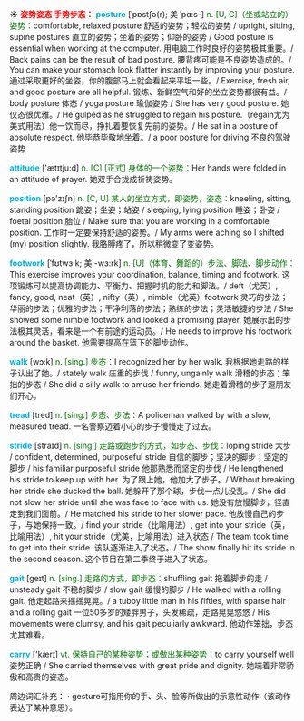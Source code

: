 ☀ <font color="red">**姿势姿态 手势步态：**</font>
<font color="sky blue">**posture**</font> [ˈpɒstʃə(r); 美 ˈpɑ:s-]
<font color="rgb(227, 108, 9)">n. [U, C]（坐或站立的）姿势：</font>comfortable, relaxed posture 舒适的姿势；轻松的姿势 / upright, sitting, supine postures 直立的姿势；坐着的姿势；仰卧的姿势 / Good posture is essential when working at the computer. 用电脑工作时良好的姿势极其重要。/ Back pains can be the result of bad posture. 腰背疼可能是不良姿势造成的。/ You can make your stomach look flatter instantly by improving your posture. 通过采取更好的坐姿，你的腹部马上就会看起来平坦一些。/ Exercise, fresh air, and good posture are all helpful. 锻炼、新鲜空气和好的坐立姿势都很有益。/ body posture 体态 / yoga posture 瑜伽姿势 / She has very good posture. 她仪态很优雅。/ He gulped as he struggled to regain his posture.（regain尤为美式用法）他一饮而尽，挣扎着要恢复先前的姿势。/ He sat in a posture of absolute respect. 他毕恭毕敬地坐着。/ a poor posture for driving 不良的驾驶姿势

<font color="sky blue">**attitude**</font> ['ætɪtju:d] 
<font color="rgb(227, 108, 9)">n. [C] [正式] 身体的一个姿势：</font>Her hands were folded in an attitude of prayer. 她双手合拢成祈祷姿势。

<font color="sky blue">**position**</font> [pə'zɪʃn] 
<font color="rgb(227, 108, 9)">n. [C, U] 某人的坐立方式，即姿势，姿态：</font>kneeling, sitting, standing position 跪姿；坐姿；站姿 / sleeping, lying position 睡姿；卧姿 / foetal position 胎位 / Make sure that you are working in a comfortable position. 工作时一定要保持舒适的姿势。/ My arms were aching so I shifted (my) position slightly. 我胳膊疼了，所以稍微变了变姿势。
           
<font color="sky blue">**footwork**</font> [ˈfʊtwɜ:k; 美 -wɜ:rk]
<font color="rgb(227, 108, 9)">n. [U]（体育、舞蹈的）步法、脚法、脚步动作：</font>This exercise improves your coordination, balance, timing and footwork. 这项锻炼可以提高协调能力、平衡力、把握时机的能力和脚法。/ deft（尤英）, fancy, good, neat（英）, nifty（英）, nimble（尤英）footwork 灵巧的步法；华丽的步法；优雅的步法；干净利落的步法；熟练的步法；灵活敏捷的步法 / She showed some nimble footwork and looked a promising player. 她展示出的步法极其灵活，看来是一个有前途的运动员。/ He needs to improve his footwork around the basket. 他需要提高在篮下的脚步动作。

<font color="sky blue">**walk**</font> [wɔ:k] 
<font color="rgb(227, 108, 9)">n. [sing.] 步态：</font>I recognized her by her walk. 我根据她走路的样子认出了她。/ stately walk 庄重的步伐 / funny, ungainly walk 滑稽的步态；笨拙的步态 / She did a silly walk to amuse her friends. 她走着滑稽的步子逗朋友们开心。
     
<font color="sky blue">**tread**</font> [tred]
<font color="rgb(227, 108, 9)">n. [sing.] 步态、步法：</font>A policeman walked by with a slow, measured tread. 一名警察迈着小心的步子慢慢走了过去。

<font color="sky blue">**stride**</font> [straɪd]
<font color="rgb(227, 108, 9)">n. [sing.] 走路或跑步的方式，如步态、步伐：</font>loping stride 大步 / confident, determined, purposeful stride 自信的脚步；坚决的脚步；坚定的脚步 / his familiar purposeful stride 他那熟悉而坚定的步伐 / He lengthened his stride to keep up with her. 为了跟上她，他加大了步子。/ Without breaking her stride she ducked the ball. 她躲开了那个球，步伐一点儿没乱。/ She did not slow her stride until she was face to face with us. 她没有放慢脚步，径直走到我们面前。/ He matched his stride to her slower pace. 他放慢自己的步子，与她保持一致。/ find your stride（比喻用法）, get into your stride（英，比喻用法）, hit your stride（尤美，比喻用法）进入状态 / The team took time to get into their stride. 该队逐渐进入了状态。/ The show finally hit its stride in the second season. 这个节目在第二季终于进入了状态。
           
<font color="sky blue">**gait**</font> [geɪt]
<font color="rgb(227, 108, 9)">n. [sing.] 走路的方式，即步态：</font>shuffling gait 拖着脚步的走 / unsteady gait 不稳的脚步 / slow gait 缓慢的脚步 / He walked with a rolling gait. 他走起路来摇摇晃晃。/ a tubby little man in his fifties, with sparse hair and a rolling gait 一位50多岁的矮胖男子，头发稀疏，走路晃晃悠悠 / His movements were clumsy, and his gait peculiarly awkward. 他动作笨拙，步态尤其难看。

<font color="sky blue">**carry**</font> ['kærɪ] 
<font color="rgb(227, 108, 9)">vt. 保持自己的某种姿势；或做出某种姿势：</font>to carry yourself well 姿势正确 / She carried themselves with great pride and dignity. 她端着非常骄傲和高贵的姿态。

周边词汇补充：
· gesture可指用你的手、头、脸等所做出的示意性动作（该动作表达了某种意思）。
